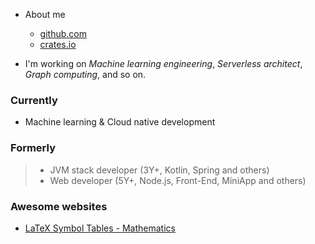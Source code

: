 
* About me
  - [github.com](https://github.com/haoxins)
  - [crates.io](https://crates.io/users/haoxins)

* I'm working on
  *Machine learning engineering*,
  *Serverless architect*,
  *Graph computing*,
  and so on.

### Currently

* Machine learning & Cloud native development

### Formerly

> - JVM stack developer (3Y+, Kotlin, Spring and others)
> - Web developer (5Y+, Node.js, Front-End, MiniApp and others)

### Awesome websites

* [LaTeX Symbol Tables - Mathematics](https://wikieducator.org/Help:LaTeX_Symbol_Tables_-_Mathematics)
